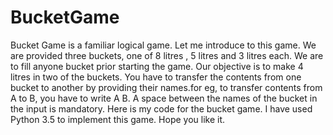 # BucketGame
Bucket Game is a familiar logical game. 
Let me introduce to this game. 
We are provided three buckets, one of 8 litres , 5 litres and 3 litres each.
We are to fill anyone bucket prior starting the game.
Our objective is to make 4 litres in two of the buckets.
You have to transfer the contents from one bucket to another by providing their names.for eg, to transfer contents from A to B, you have to write A B.
A space between the names of the bucket in the input is mandatory.
Here is my code for the bucket game. I have used Python 3.5 to implement this game.
Hope you like it. 
